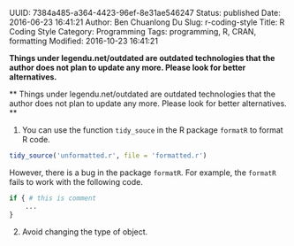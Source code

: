UUID: 7384a485-a364-4423-96ef-8e31ae546247
Status: published
Date: 2016-06-23 16:41:21
Author: Ben Chuanlong Du
Slug: r-coding-style
Title: R Coding Style
Category: Programming
Tags: programming, R, CRAN, formatting
Modified: 2016-10-23 16:41:21

**Things under legendu.net/outdated are outdated technologies that the author does not plan to update any more. Please look for better alternatives.**

**
Things under legendu.net/outdated are outdated technologies 
that the author does not plan to update any more. 
Please look for better alternatives.
**

1. You can use the function `tidy_souce` in the R package `formatR`
to format R code.
```R
tidy_source('unformatted.r', file = 'formatted.r')
```
However, 
there is a bug in the package `formatR`.
For example, 
the `formatR` fails to work with the following code.
```R
if { # this is comment
    ...
}
```

2. Avoid changing the type of object.

